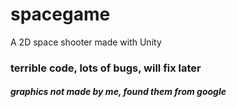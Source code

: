 # spacegame
A 2D space shooter made with Unity

### terrible code, lots of bugs, will fix later
##### *graphics not made by me, found them from google*
